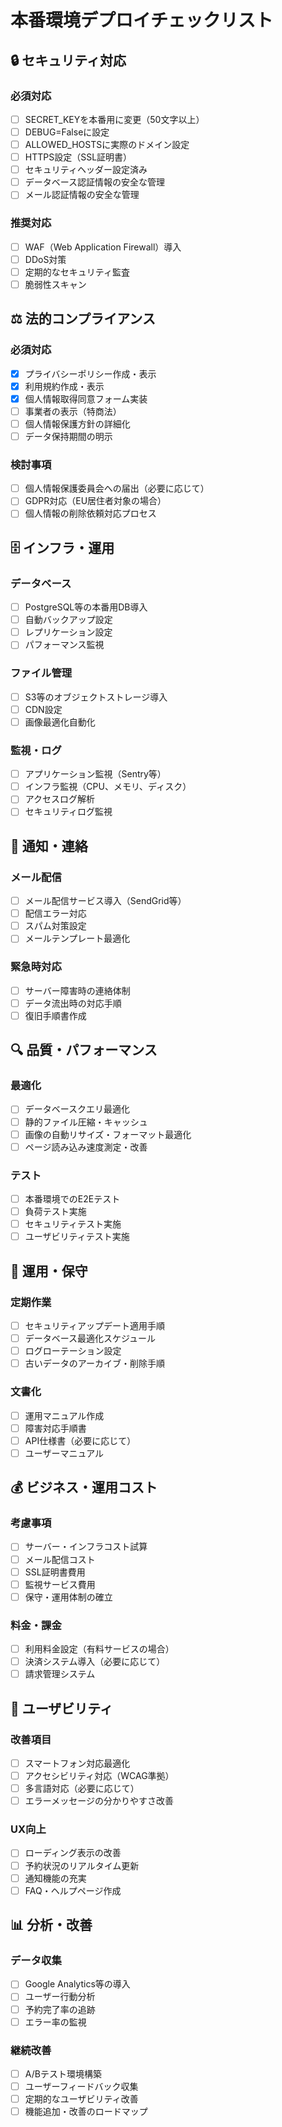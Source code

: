 # 本番環境デプロイチェックリスト

## 🔒 セキュリティ対応

### 必須対応
- [ ] SECRET_KEYを本番用に変更（50文字以上）
- [ ] DEBUG=Falseに設定
- [ ] ALLOWED_HOSTSに実際のドメイン設定
- [ ] HTTPS設定（SSL証明書）
- [ ] セキュリティヘッダー設定済み
- [ ] データベース認証情報の安全な管理
- [ ] メール認証情報の安全な管理

### 推奨対応  
- [ ] WAF（Web Application Firewall）導入
- [ ] DDoS対策
- [ ] 定期的なセキュリティ監査
- [ ] 脆弱性スキャン

## ⚖️ 法的コンプライアンス

### 必須対応
- [x] プライバシーポリシー作成・表示
- [x] 利用規約作成・表示
- [x] 個人情報取得同意フォーム実装
- [ ] 事業者の表示（特商法）
- [ ] 個人情報保護方針の詳細化
- [ ] データ保持期間の明示

### 検討事項
- [ ] 個人情報保護委員会への届出（必要に応じて）
- [ ] GDPR対応（EU居住者対象の場合）
- [ ] 個人情報の削除依頼対応プロセス

## 🗄️ インフラ・運用

### データベース
- [ ] PostgreSQL等の本番用DB導入
- [ ] 自動バックアップ設定
- [ ] レプリケーション設定
- [ ] パフォーマンス監視

### ファイル管理
- [ ] S3等のオブジェクトストレージ導入
- [ ] CDN設定
- [ ] 画像最適化自動化

### 監視・ログ
- [ ] アプリケーション監視（Sentry等）
- [ ] インフラ監視（CPU、メモリ、ディスク）
- [ ] アクセスログ解析
- [ ] セキュリティログ監視

## 📧 通知・連絡

### メール配信
- [ ] メール配信サービス導入（SendGrid等）
- [ ] 配信エラー対応
- [ ] スパム対策設定
- [ ] メールテンプレート最適化

### 緊急時対応
- [ ] サーバー障害時の連絡体制
- [ ] データ流出時の対応手順
- [ ] 復旧手順書作成

## 🔍 品質・パフォーマンス

### 最適化
- [ ] データベースクエリ最適化
- [ ] 静的ファイル圧縮・キャッシュ
- [ ] 画像の自動リサイズ・フォーマット最適化
- [ ] ページ読み込み速度測定・改善

### テスト
- [ ] 本番環境でのE2Eテスト
- [ ] 負荷テスト実施
- [ ] セキュリティテスト実施
- [ ] ユーザビリティテスト実施

## 🔄 運用・保守

### 定期作業
- [ ] セキュリティアップデート適用手順
- [ ] データベース最適化スケジュール
- [ ] ログローテーション設定
- [ ] 古いデータのアーカイブ・削除手順

### 文書化
- [ ] 運用マニュアル作成
- [ ] 障害対応手順書
- [ ] API仕様書（必要に応じて）
- [ ] ユーザーマニュアル

## 💰 ビジネス・運用コスト

### 考慮事項
- [ ] サーバー・インフラコスト試算
- [ ] メール配信コスト
- [ ] SSL証明書費用
- [ ] 監視サービス費用
- [ ] 保守・運用体制の確立

### 料金・課金
- [ ] 利用料金設定（有料サービスの場合）
- [ ] 決済システム導入（必要に応じて）
- [ ] 請求管理システム

## 📱 ユーザビリティ

### 改善項目
- [ ] スマートフォン対応最適化
- [ ] アクセシビリティ対応（WCAG準拠）
- [ ] 多言語対応（必要に応じて）
- [ ] エラーメッセージの分かりやすさ改善

### UX向上
- [ ] ローディング表示の改善
- [ ] 予約状況のリアルタイム更新
- [ ] 通知機能の充実
- [ ] FAQ・ヘルプページ作成

## 📊 分析・改善

### データ収集
- [ ] Google Analytics等の導入
- [ ] ユーザー行動分析
- [ ] 予約完了率の追跡
- [ ] エラー率の監視

### 継続改善
- [ ] A/Bテスト環境構築
- [ ] ユーザーフィードバック収集
- [ ] 定期的なユーザビリティ改善
- [ ] 機能追加・改善のロードマップ